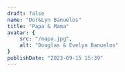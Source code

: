 ```yaml
---
draft: false
name: "Dor&Lyn Banuelos"
title: "Papa & Mama"
avatar: {
    src: "/mapa.jpg",
    alt: "Douglas & Evelyn Banuelos"
}
publishDate: "2023-09-15 15:39"
---
```

